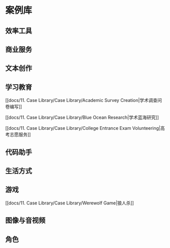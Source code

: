 # 案例库

## 效率工具


## 商业服务


## 文本创作


## 学习教育

[[docs/11. Case Library/Case Library/Academic Survey Creation|学术调查问卷编写]]

[[docs/11. Case Library/Case Library/Blue Ocean Research|学术蓝海研究]]

[[docs/11. Case Library/Case Library/College Entrance Exam Volunteering|高考志愿服务]]
## 代码助手

## 生活方式

## 游戏
[[docs/11. Case Library/Case Library/Werewolf Game|狼人杀]]

## 图像与音视频

## 角色